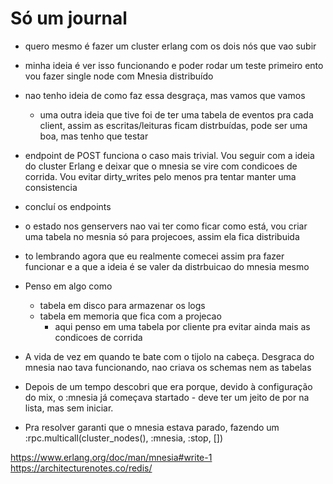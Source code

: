 # Só um journal

- quero mesmo é fazer um cluster erlang com os dois nós que vao subir
- minha ideia é ver isso funcionando e poder rodar um teste primeiro ento vou fazer single node com Mnesia distribuído
- nao tenho ideia de como faz essa desgraça, mas vamos que vamos
    - uma outra ideia que tive foi de ter uma tabela de eventos pra cada client, assim as escritas/leituras ficam
        distrbuídas, pode ser uma boa, mas tenho que testar

- endpoint de POST funciona o caso mais trivial. Vou seguir com a ideia do cluster Erlang e deixar que o mnesia se vire
    com condicoes de corrida. Vou evitar dirty_writes pelo menos pra tentar manter uma consistencia


- concluí os endpoints
- o estado nos genservers nao vai ter como ficar como está, vou criar uma tabela no mesnia só para projecoes, assim ela
    fica distribuida
- to lembrando agora que eu realmente comecei assim pra fazer funcionar e a que a ideia é se valer da distrbuicao do
    mnesia mesmo
- Penso em algo como
    - tabela em disco para armazenar os logs 
    - tabela em memoria que fica com a projecao
        - aqui penso em uma tabela por cliente pra evitar ainda mais as condicoes de corrida

- A vida de vez em quando te bate com o tijolo na cabeça. Desgraca do mnesia nao tava funcionando, nao criava os schemas
    nem as tabelas
- Depois de um tempo descobri que era porque, devido à configuração do mix, o :mnesia já começava startado - deve ter um
    jeito de por na lista, mas sem iniciar.
- Pra resolver garanti que o mnesia estava parado, fazendo um :rpc.multicall(cluster_nodes(), :mnesia, :stop, [])

https://www.erlang.org/doc/man/mnesia#write-1
https://architecturenotes.co/redis/
